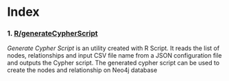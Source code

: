 # Index

### 1. [R/generateCypherScript](https://github.com/srini-t10/Utility/tree/master/R/generateCypherScript)

*Generate Cypher Script* is an utility created with R Script. It reads the list of nodes, relationships and input CSV file name from a JSON configuration file and outputs the Cypher script. The generated cypher script can be used to create the nodes and relationship on Neo4j database


